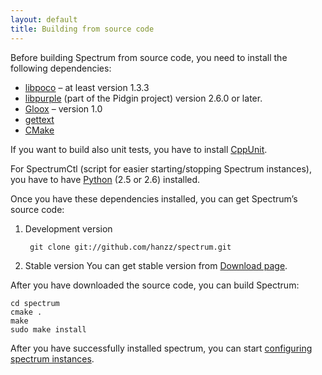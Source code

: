 ```yaml
---
layout: default
title: Building from source code
---
```

  
Before building Spectrum from source code, you need to install the following dependencies:

* [libpoco](http://pocoproject.org/) – at least version 1.3.3
* [libpurple](http://developer.pidgin.im/wiki/WhatIsLibpurple) (part of the Pidgin project) version 2.6.0 or later.
* [Gloox](http://camaya.net/gloox/) – version 1.0
* [gettext](http://www.gnu.org/software/gettext/)
* [CMake](http://www.cmake.org/)

If you want to build also unit tests, you have to install [CppUnit](http://sourceforge.net/apps/mediawiki/cppunit/index.php?title=Main_Page).

For SpectrumCtl (script for easier starting/stopping Spectrum instances), you have to have [Python](http://python.org/) (2.5 or 2.6) installed.

Once you have these dependencies installed, you can get Spectrum’s source code:

1. Development version

		git clone git://github.com/hanzz/spectrum.git

2. Stable version
	You can get stable version from [Download page](http://spectrum.im/download/source/).

After you have downloaded the source code, you can build Spectrum:

	cd spectrum
	cmake .
	make
	sudo make install

After you have successfully installed spectrum, you can start [configuring spectrum instances](new-spectrum-instances.html).
